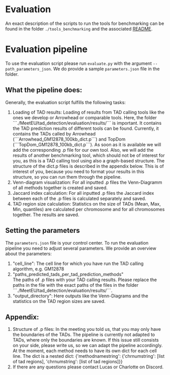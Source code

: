 # Evaluation

An exact description of the scripts to run the tools for benchmarking can be found in the folder ```./tools_benchmarking``` and the associated [README](tools_benchmarking/README.md).

# Evaluation pipeline

To use the evaluation script please run ```evaluate.py``` with the argument ```--path_parameters_json```. We do provide a sample ```parameters.json``` file in the folder.

## What the pipeline does:

Generally, the evaluation script fulfills the following tasks:

<ol>
<li>Loading of TAD results: Loading of results from TAD calling tools like the ones we develop or Arrowhead or comparable tools. Here, the folder ```./MeetEU/tad_detection/evaluation/results/``` is important. It contains the TAD prediction results of different tools can be found. Currently, it contains the TADs called by Arrowhead (```Arrowhead_GM12878_100kb_dict.p```) and TopDom (```TopDom_GM12878_100kb_dict.p```). As soon as it is available we will add the corresponding .p file for our own tool. Also, we will add the results of another benchmarking tool, which should not be of interest for you, as this is a TAD calling tool using also a graph-based structure. The structure of the dict.p files is described in the appendix below. This is of interest of you, because you need to format your results in this structure, so you can run them through the pipeline.</li>
<li>Venn-diagram visualization: For all inputted .p files the Venn-Diagramm of all methods together is created and saved.</li>
<li>Jaccard index calculation: For all inputted .p files the Jaccard index between each of the .p files is calculated separately and saved.</li>
<li>TAD region size calculation: Statistics on the size of TADs (Mean, Max, Min, quantiles) are calculated per chromosome and for all chromosomes together. The results are saved.</li>
</ol>

## Setting the parameters

The ```parameters.json``` file is your control center. To run the evaluation pipeline you need to adjust several parameters.
We provide an overview about the parameters:

<ol>
<li>"cell_line": The cell line for which you have run the TAD calling algorithm, e.g. GM12878</li>
<li>"paths_predicted_tads_per_tad_prediction_methods"</li> The paths of .p files with your TAD calling results. Please replace the paths in the file with the exact paths of the files in the folder ```./MeetEU/tad_detection/evaluation/results/```.
<li>"output_directory": Here outputs like the Venn-Diagrams and the statistics on the TAD region sizes are saved.</li>
</ol>

## Appendix:

<ol>
<li> Structure of .p files: In the meeting you told us, that you may only have the boundaries of the TADs. The pipeline is currently not adapted to TADs, where only the boundaries are known. If this issue still consists on your side, please write us, so we can adapt the pipeline accordingly. At the moment, each method needs to have its own dict for each cell line. The dict is a nested dict: {'methodnamestring': {'chrnumstring': [list of tad regions], 'chrnumstring': [list of tad regions]}}</li>
<li> If there are any questions please contact Lucas or Charlotte on Discord.</li>
</ol>

